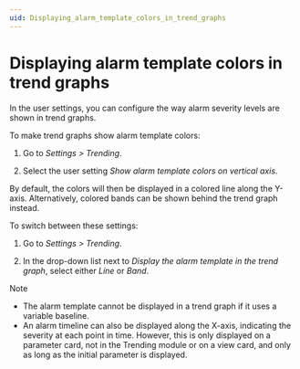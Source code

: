 ```yaml
---
uid: Displaying_alarm_template_colors_in_trend_graphs
---
```


# Displaying alarm template colors in trend graphs

In the user settings, you can configure the way alarm severity levels are shown in trend graphs.

To make trend graphs show alarm template colors:

1. Go to *Settings \> Trending*.

1. Select the user setting *Show alarm template colors on vertical axis*.

By default, the colors will then be displayed in a colored line along the Y-axis. Alternatively, colored bands can be shown behind the trend graph instead.

To switch between these settings:

1. Go to *Settings \> Trending*.

1. In the drop-down list next to *Display the alarm template in the trend graph*, select either *Line* or *Band*.

> [!NOTE]
>
> - The alarm template cannot be displayed in a trend graph if it uses a variable baseline.
> - An alarm timeline can also be displayed along the X-axis, indicating the severity at each point in time. However, this is only displayed on a parameter card, not in the Trending module or on a view card, and only as long as the initial parameter is displayed.
